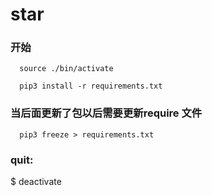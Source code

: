 # star

### 开始

```shell
  source ./bin/activate

  pip3 install -r requirements.txt
```

### 当后面更新了包以后需要更新require 文件

``` shell
  pip3 freeze > requirements.txt
```

### quit:

$ deactivate
